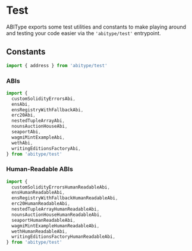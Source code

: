 # Test

ABIType exports some test utilities and constants to make playing around and testing your code easier via the `'abitype/test'` entrypoint.

## Constants

```ts
import { address } from 'abitype/test'
```

### ABIs

```ts
import {
  customSolidityErrorsAbi,
  ensAbi,
  ensRegistryWithFallbackAbi,
  erc20Abi,
  nestedTupleArrayAbi,
  nounsAuctionHouseAbi,
  seaportAbi,
  wagmiMintExampleAbi,
  wethAbi,
  writingEditionsFactoryAbi,
} from 'abitype/test'
```

### Human-Readable ABIs

```ts
import {
  customSolidityErrorsHumanReadableAbi,
  ensHumanReadableAbi,
  ensRegistryWithFallbackHumanReadableAbi,
  erc20HumanReadableAbi,
  nestedTupleArrayHumanReadableAbi,
  nounsAuctionHouseHumanReadableAbi,
  seaportHumanReadableAbi,
  wagmiMintExampleHumanReadableAbi,
  wethHumanReadableAbi,
  writingEditionsFactoryHumanReadableAbi,
} from 'abitype/test'
```
